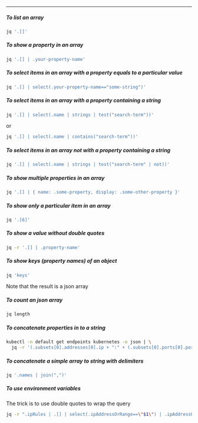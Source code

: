 
____

##### To list an array

```sh
jq '.[]'
```

##### To show a property in an array

```sh
jq '.[] | .your-property-name'
```

##### To select items in an array with a property equals to a particular value

```sh
jq '.[] | select(.your-property-name=="some-string")'
```

##### To select items in an array with a property containing a string

```sh
jq '.[] | select(.name | strings | test("search-term"))'
```

or

```sh
jq '.[] | select(.name | contains("search-term"))'
```

##### To select items in an array not with a property containing a string

```sh
jq '.[] | select(.name | strings | test("search-term" | not))'
```

##### To show multiple properties in an array

```sh
jq '.[] | { name: .some-property, display: .some-other-property }'
```

##### To show only a particular item in an array

```sh
jq '.[6]'
```

##### To show a value without double quotes

```sh
jq -r '.[] | .property-name'
```

##### To show keys (property names) of an object

```sh
jq 'keys'
```

Note that the result is a json array

##### To count an json array

```sh
jq length
```

##### To concatenate properties in to a string

```sh
kubectl -n default get endpoints kubernetes -o json | \
  jq -r '(.subsets[0].addresses[0].ip + ":" + (.subsets[0].ports[0].port|tostring))'
```

##### To concatenate a simple array to string with delimiters

```sh
jq '.names | join(",")'
```

##### To use environment variables

The trick is to use double quotes to wrap the query

```sh
jq -r ".ipRules | .[] | select(.ipAddressOrRange==\"$1\") | .ipAddressOrRange"
```

